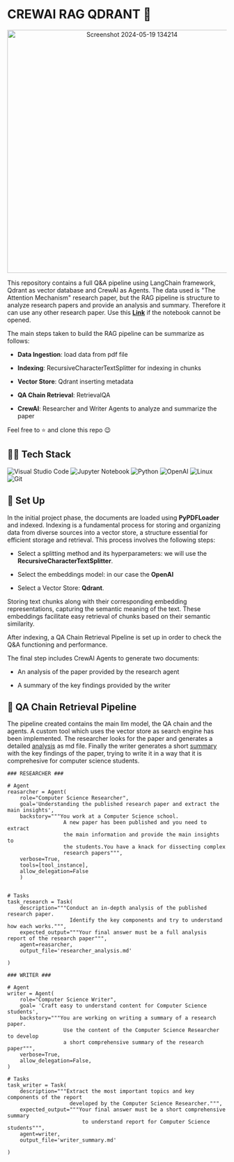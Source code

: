 # CREWAI RAG QDRANT 🤼

<p align="center">
<img width="557" alt="Screenshot 2024-05-19 134214" src="https://github.com/benitomartin/agentic-rag-langchain-pinecone/assets/116911431/33d5edac-86ee-4af7-a3a5-720a6d63d74f">
</p>


This repository contains a full Q&A pipeline using LangChain framework, Qdrant as vector database and CrewAI as Agents. The data used is "The Attention Mechanism" research paper, but the RAG pipeline is structure to analyze research papers and provide an analysis and summary. Therefore it can use any other research paper. Use this **[Link](https://nbviewer.org/github/benitomartin/crewai-rag-langchain-qdrant/blob/main/crewAI_RAG_Qdrant.ipynb)** if the notebook cannot be opened.

The main steps taken to build the RAG pipeline can be summarize as follows:

* **Data Ingestion**: load data from pdf file

* **Indexing**: RecursiveCharacterTextSplitter for indexing in chunks

* **Vector Store**: Qdrant inserting metadata

* **QA Chain Retrieval**: RetrievalQA

* **CrewAI**: Researcher and Writer Agents to analyze and summarize the paper
  
Feel free to ⭐ and clone this repo 😉

## 👨‍💻 **Tech Stack**


![Visual Studio Code](https://img.shields.io/badge/Visual%20Studio%20Code-0078d7.svg?style=for-the-badge&logo=visual-studio-code&logoColor=white)
![Jupyter Notebook](https://img.shields.io/badge/jupyter-%23FA0F00.svg?style=for-the-badge&logo=jupyter&logoColor=white)
![Python](https://img.shields.io/badge/python-3670A0?style=for-the-badge&logo=python&logoColor=ffdd54)
![OpenAI](https://img.shields.io/badge/OpenAI-74aa9c?style=for-the-badge&logo=openai&logoColor=white)
![Linux](https://img.shields.io/badge/Linux-FCC624?style=for-the-badge&logo=linux&logoColor=black)
![Git](https://img.shields.io/badge/git-%23F05033.svg?style=for-the-badge&logo=git&logoColor=white)


## 📐 Set Up

In the initial project phase, the documents are loaded using **PyPDFLoader** and indexed. Indexing is a fundamental process for storing and organizing data from diverse sources into a vector store, a structure essential for efficient storage and retrieval. This process involves the following steps:

- Select a splitting method and its hyperparameters: we will use the **RecursiveCharacterTextSplitter**.

- Select the embeddings model: in our case the **OpenAI**

- Select a Vector Store: **Qdrant**.

Storing text chunks along with their corresponding embedding representations, capturing the semantic meaning of the text. These embeddings facilitate easy retrieval of chunks based on their semantic similarity. 

After indexing, a QA Chain Retrieval Pipeline is set up in order to check the Q&A functioning and performance. 

The final step includes CrewAI Agents to generate two documents:

- An analysis of the paper provided by the research agent

- A summary of the key findings provided by the writer


## 🌊 QA Chain Retrieval Pipeline

The pipeline created contains the main llm model, the QA chain and the agents. A custom tool which uses the vector store as search engine has been implemented. The researcher looks for the paper and generates a detailed [analysis](https://github.com/benitomartin/crewai-rag-langchain-qdrant/blob/main/researcher_analysis.md) as md file. Finally the writer generates a short [summary](https://github.com/benitomartin/crewai-rag-langchain-qdrant/blob/main/writer_summary.md) with the key findings of the paper, trying to write it in a way that it is comprehesive for computer science students.

```
### RESEARCHER ###

# Agent
reasarcher = Agent(
    role="Computer Science Researcher",
    goal='Understanding the published research paper and extract the main insights',
    backstory="""You work at a Computer Science school.
                  A new paper has been published and you need to extract
                  the main information and provide the main insights to
                  the students.You have a knack for dissecting complex
                  research papers""",
    verbose=True,
    tools=[tool_instance],
    allow_delegation=False
    )


# Tasks
task_research = Task(
    description="""Conduct an in-depth analysis of the published research paper.
                    Identify the key components and try to understand how each works.""",
    expected_output="""Your final answer must be a full analysis report of the research paper""",
    agent=reasarcher,
    output_file='researcher_analysis.md' 

)
```

```
### WRITER ###

# Agent
writer = Agent(
    role="Computer Science Writer",
    goal= 'Craft easy to understand content for Computer Science students',
    backstory="""You are working on writing a summary of a research paper.
                  Use the content of the Computer Science Researcher to develop
                  a short comprehensive summary of the research paper""",
    verbose=True,
    allow_delegation=False,
)

# Tasks
task_writer = Task(
    description="""Extract the most important topics and key components of the report
                    developed by the Computer Science Researcher.""",
    expected_output="""Your final answer must be a short comprehensive summary 
                        to understand report for Computer Science students""",
    agent=writer,
    output_file='writer_summary.md' 

)
```
